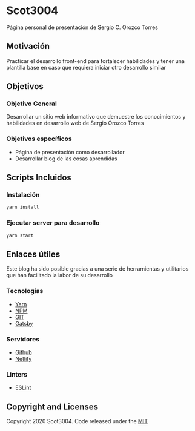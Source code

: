 # Scot3004

Página personal de presentación de Sergio C. Orozco Torres

## Motivación

Practicar el desarrollo front-end para fortalecer habilidades y tener una plantilla base en caso que requiera iniciar otro desarrollo similar

## Objetivos

### Objetivo General

Desarrollar un sitio web informativo que demuestre los conocimientos y habilidades en desarrollo web de Sergio Orozco Torres

### Objetivos específicos

- Página de presentación como desarrollador
- Desarrollar blog de las cosas aprendidas

## Scripts Incluidos

### Instalación

```bash
yarn install
```

### Ejecutar server para desarrollo

```bash
yarn start
```

## Enlaces útiles

Este blog ha sido posible gracias a una serie de herramientas y utilitarios que han facilitado la labor de su desarrollo

### Tecnologias

- [Yarn](https://yarnpkg.com/)
- [NPM](https://www.npmjs.com/)
- [GIT](https://git-scm.com)
- [Gatsby](https://www.gatsbyjs.org/)

### Servidores

- [Github](https://github.com)
- [Netlify](https://www.netlify.com/)

### Linters

- [ESLint](http://eslint.org/)

## Copyright and Licenses

Copyright 2020 Scot3004. Code released under the [MIT](LICENSE)
